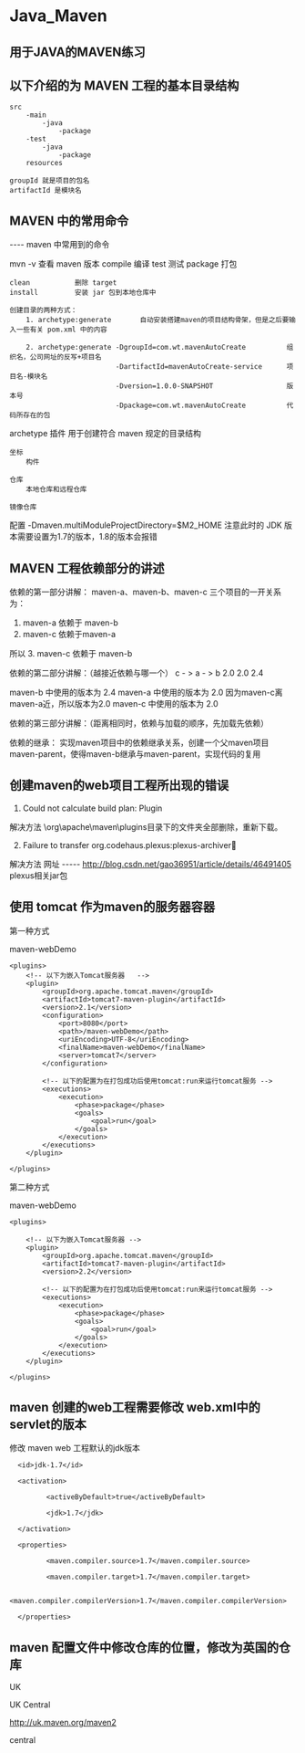 # Java_Maven

## 用于JAVA的MAVEN练习

## 以下介绍的为 MAVEN 工程的基本目录结构

	src 
		-main
			-java
				-package
		-test
			-java
				-package
		resources
		
	groupId 就是项目的包名
	artifactId 是模块名



## MAVEN 中的常用命令

----  maven 中常用到的命令

mvn -v				查看 maven 版本
	compile			编译
	test			测试
	package			打包
	
	clean			删除 target
	install 		安装 jar 包到本地仓库中
	
	创建目录的两种方式：
		1. archetype:generate		自动安装搭建maven的项目结构骨架，但是之后要输入一些有关 pom.xml 中的内容
		
		2. archetype:generate -DgroupId=com.wt.mavenAutoCreate 			组织名，公司网址的反写+项目名
							  -DartifactId=mavenAutoCreate-service 		项目名-模块名
							  -Dversion=1.0.0-SNAPSHOT 					版本号
							  -Dpackage=com.wt.mavenAutoCreate			代码所存在的包

archetype 插件
	用于创建符合 maven 规定的目录结构 
	
	
	坐标
		构件
	
	仓库
		本地仓库和远程仓库
		
	镜像仓库
	
	
配置 -Dmaven.multiModuleProjectDirectory=$M2_HOME  注意此时的 JDK 版本需要设置为1.7的版本，1.8的版本会报错 


## MAVEN 工程依赖部分的讲述

依赖的第一部分讲解：
maven-a、maven-b、maven-c  三个项目的一开关系为：

1. maven-a 依赖于 maven-b
2. maven-c 依赖于maven-a

所以 
3. maven-c 依赖于 maven-b


依赖的第二部分讲解：（越接近依赖与哪一个）
c - >  a - > b
2.0   2.0   2.4

maven-b 中使用的版本为 2.4
maven-a 中使用的版本为 2.0
因为maven-c离maven-a近，所以版本为2.0
maven-c 中使用的版本为 2.0


依赖的第三部分讲解：（距离相同时，依赖与加载的顺序，先加载先依赖）


依赖的继承：
实现maven项目中的依赖继承关系，创建一个父maven项目maven-parent，使得maven-b继承与maven-parent，实现代码的复用


## 创建maven的web项目工程所出现的错误

1. Could not calculate build plan: Plugin 

解决方法 \org\apache\maven\plugins目录下的文件夹全部删除，重新下载。


2. Failure to transfer org.codehaus.plexus:plexus-archiver:jar:

解决方法 网址 -----    http://blog.csdn.net/gao36951/article/details/46491405
plexus相关jar包


## 使用  tomcat  作为maven的服务器容器

第一种方式

<build>
	<finalName>maven-webDemo</finalName>

	<plugins>
		<!-- 以下为嵌入Tomcat服务器   -->
		<plugin>
			<groupId>org.apache.tomcat.maven</groupId>
			<artifactId>tomcat7-maven-plugin</artifactId>
			<version>2.1</version>
			<configuration>
				<port>8080</port>
				<path>/maven-webDemo</path>
				<uriEncoding>UTF-8</uriEncoding>
				<finalName>maven-webDemo</finalName>
				<server>tomcat7</server>
			</configuration>
			
			<!-- 以下的配置为在打包成功后使用tomcat:run来运行tomcat服务 -->
			<executions>
				<execution>
					<phase>package</phase>
					<goals>
						<goal>run</goal>
					</goals>
				</execution>
			</executions>
		</plugin>

	</plugins>
</build>



第二种方式


<build>
	<finalName>maven-webDemo</finalName>

	<plugins>

		<!-- 以下为嵌入Tomcat服务器 -->
		<plugin>
			<groupId>org.apache.tomcat.maven</groupId>
			<artifactId>tomcat7-maven-plugin</artifactId>
			<version>2.2</version>

			<!-- 以下的配置为在打包成功后使用tomcat:run来运行tomcat服务 -->
			<executions>
				<execution>
					<phase>package</phase>
					<goals>
						<goal>run</goal>
					</goals>
				</execution>
			</executions>
		</plugin>

	</plugins>
</build>


## maven 创建的web工程需要修改 web.xml中的 servlet的版本

修改 maven web 工程默认的jdk版本

<profile>
	
	  <id>jdk-1.7</id>

	  <activation>

			 <activeByDefault>true</activeByDefault>

			 <jdk>1.7</jdk>

	  </activation>

	  <properties>

			 <maven.compiler.source>1.7</maven.compiler.source>

			 <maven.compiler.target>1.7</maven.compiler.target>

			 <maven.compiler.compilerVersion>1.7</maven.compiler.compilerVersion>

	  </properties>

</profile>


## maven 配置文件中修改仓库的位置，修改为英国的仓库

<mirror>

  <id>UK</id>

  <name>UK Central</name>

  <url>http://uk.maven.org/maven2</url>

  <mirrorOf>central</mirrorOf>

</mirror>


